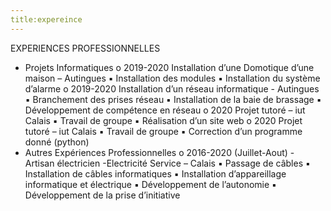 ```yaml
---
title:expereince
---
```


EXPERIENCES PROFESSIONNELLES

- Projets Informatiques
  o 2019-2020 Installation d’une Domotique
  d’une maison – Autingues
  ▪ Installation des modules
  ▪ Installation du système d’alarme
  o 2019-2020 Installation d’un réseau
  informatique - Autingues
  ▪ Branchement des prises réseau
  ▪ Installation de la baie de brassage
  ▪ Développement de compétence en
  réseau
  o 2020 Projet tutoré – iut Calais
  ▪ Travail de groupe
  ▪ Réalisation d’un site web
  o 2020 Projet tutoré – iut Calais
  ▪ Travail de groupe
  ▪ Correction d’un programme donné
  (python)
- Autres Expériences Professionnelles
  o 2016-2020 (Juillet-Aout) - Artisan
  électricien -Electricité Service – Calais
  ▪ Passage de câbles
  ▪ Installation de câbles informatiques
  ▪ Installation d’appareillage
  informatique et électrique
  ▪ Développement de l’autonomie
  ▪ Développement de la prise
  d’initiative
